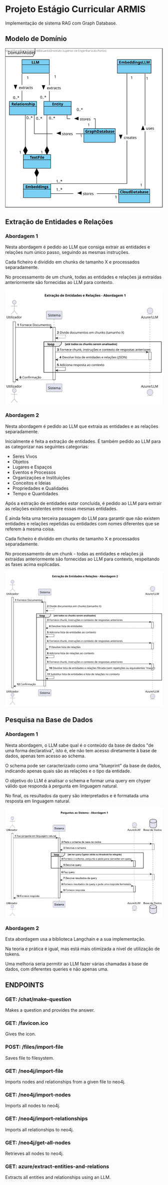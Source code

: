 # Projeto Estágio Curricular ARMIS

Implementação de sistema RAG com Graph Database.

## Modelo de Domínio
![Modelo de Domimio](./docs/dm/domain_model.svg)

## Extração de Entidades e Relações
### Abordagem 1
Nesta abordagem é pedido ao LLM que consiga extrair as entidades e relações num único passo, seguindo as mesmas instruções.

Cada ficheiro é dividido em chunks de tamanho X e processados separadamente.

No processamento de um chunk, todas as entidades e relações já extraídas anteriormente são fornecidas ao LLM para contexto.

![Abordagem 1](docs/sd/entity_relationship_extraction/abordagem1.svg)

### Abordagem 2
Nesta abordagem é pedido ao LLM que extraia as entidades e as relações separadamente.

Inicialmente é feita a extração de entidades. É também pedido ao LLM para as categorizar nas seguintes categorias:

- Seres Vivos 
- Objetos 
- Lugares e Espaços 
- Eventos e Processos 
- Organizações e Instituições 
- Conceitos e Ideias 
- Propriedades e Qualidades 
- Tempo e Quantidades

Após a estração de entidades estar concluída, é pedido ao LLM para extrair as relações existentes entre essas mesmas entidades. 

É ainda feita uma terceira passagem do LLM para garantir que não existem entidades e relações repetidas ou entidades com nomes diferentes que se referem à mesma coisa.

Cada ficheiro é dividido em chunks de tamanho X e processados separadamente.

No processamento de um chunk - todas as entidades e relações já extraídas anteriormente são fornecidas ao LLM para contexto, respeitando as fases acima explicadas.

![Abordagem 2](./docs/sd/entity_relationship_extraction/abordagem2.svg)

## Pesquisa na Base de Dados

### Abordagem 1
Nesta abordagem, o LLM sabe qual é o conteúdo da base de dados "de uma forma declarativa", isto é, ele não tem acesso diretamente à base de dados, apenas tem acesso ao schema.

O schema pode ser caracterizado como uma "blueprint" da base de dados, indicando apenas quais são as relações e o tipo da entidade.

O objetivo do LLM é analisar o schema e formar uma query em chyper válido que responda à pergunta em linguagem natural.

No final, os resultados da query são interpretados e é formatada uma resposta em linguagem natural.

![Abordagem 1](./docs/sd/graph_query/abordagem1.png)

### Abordagem 2
Esta abordagem usa a biblioteca Langchain e a sua implementação.

Na teoria e prática é igual, mas está mais otimizada a nível de utilização de tokens.

Uma melhoria seria permitir ao LLM fazer várias chamadas à base de dados, com diferentes queries e não apenas uma.

## ENDPOINTS

### GET: /chat/make-question

Makes a question and provides the answer.

### GET: /favicon.ico

Gives the icon.

### POST: /files/import-file

Saves file to filesystem.

### GET: /neo4j/import-file

Imports nodes and relationships from a given file to neo4j.

### GET: /neo4j/import-nodes

Imports all nodes to neo4j.

### GET: /neo4j/import-relationships

Imports all relationships to neo4j.

### GET: /neo4j/get-all-nodes

Retrieves all nodes to neo4j.

### GET: azure/extract-entities-and-relations

Extracts all entities and relationships using an LLM.

